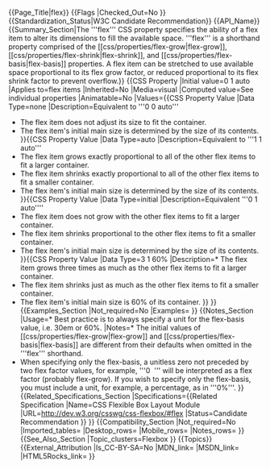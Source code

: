 {{Page_Title|flex}}
{{Flags
|Checked_Out=No
}}
{{Standardization_Status|W3C Candidate Recommendation}}
{{API_Name}}
{{Summary_Section|The '''flex''' CSS property specifies the ability of a flex item to alter its dimensions to fill the available space. '''flex''' is a shorthand property comprised of the [[css/properties/flex-grow|flex-grow]], [[css/properties/flex-shrink|flex-shrink]], and [[css/properties/flex-basis|flex-basis]] properties. A flex item can be stretched to use available space proportional to its flex grow factor, or reduced proportional to its flex shrink factor to prevent overflow.}}
{{CSS Property
|Initial value=0 1 auto
|Applies to=flex items
|Inherited=No
|Media=visual
|Computed value=See individual properties
|Animatable=No
|Values={{CSS Property Value
|Data Type=none
|Description=Equivalent to '''0 0 auto'''
* The flex item does not adjust its size to fit the container.
* The flex item's initial main size is determined by the size of its contents.
}}{{CSS Property Value
|Data Type=auto
|Description=Equivalent to '''1 1 auto'''
* The flex item grows exactly proportional to all of the other flex items to fit a larger container.
* The flex item shrinks exactly proportional to all of the other flex items to fit a smaller container.
* The flex item's initial main size is determined by the size of its contents.
}}{{CSS Property Value
|Data Type=initial
|Description=Equivalent '''0 1 auto''''
* The flex item does not grow with the other flex items to fit a larger container.
* The flex item shrinks proportional to the other flex items to fit a smaller container.
* The flex item's initial main size is determined by the size of its contents.
}}{{CSS Property Value
|Data Type=3 1 60%
|Description=* The flex item grows three times as much as the other flex items to fit a larger container.
* The flex item shrinks just as much as the other flex items to fit a smaller container.
* The flex item's initial main size is 60% of its container.
}}
}}
{{Examples_Section
|Not_required=No
|Examples=
}}
{{Notes_Section
|Usage=* Best practice is to always specify a unit for the flex-basis value, i.e. 30em or 60%.
|Notes=* The initial values of [[css/properties/flex-grow|flex-grow]] and  [[css/properties/flex-basis|flex-basis]] are different from their defaults when omitted in the '''flex''' shorthand.
* When specifying only the flex-basis, a unitless zero not preceded by two flex factor values, for example, '''0&nbsp;&nbsp;''' will be interpreted as a flex factor (probably flex-grow). If you wish to specify only the flex-basis, you must include a unit, for example, a percentage, as in '''0%'''.
}}
{{Related_Specifications_Section
|Specifications={{Related Specification
|Name=CSS Flexible Box Layout Module
|URL=http://dev.w3.org/csswg/css-flexbox/#flex
|Status=Candidate Recommendation
}}
}}
{{Compatibility_Section
|Not_required=No
|Imported_tables=
|Desktop_rows=
|Mobile_rows=
|Notes_rows=
}}
{{See_Also_Section
|Topic_clusters=Flexbox
}}
{{Topics}}
{{External_Attribution
|Is_CC-BY-SA=No
|MDN_link=
|MSDN_link=
|HTML5Rocks_link=
}}